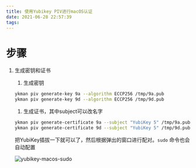 ```yaml
---
title: 使用Yubikey PIV进行macOS认证
date: 2021-06-28 22:57:39
tags:
---
```


# 步骤

1. 生成密钥和证书
    1. 生成密钥

    ```bash
    ykman piv generate-key 9a --algorithm ECCP256 /tmp/9a.pub
    ykman piv generate-key 9d --algorithm ECCP256 /tmp/9d.pub
    ```
    
    1. 生成证书，其中subject可以改名字

    ```bash
    ykman piv generate-certificate 9a --subject "YubiKey 5" /tmp/9a.pub
    ykman piv generate-certificate 9d --subject "YubiKey 5" /tmp/9d.pub
    ```

    把YubiKey插拔一下就可以了，然后根据弹出的窗口进行配对。`sudo` 命令也会自动配置

    ![yubikey-macos-sudo](https://cdn.jsdelivr.net/gh/Alice-space/alice-space.github.io@gh-pages/img/post/yubikey-piv-macos/yubikey-macos-sudo.png)